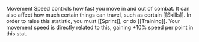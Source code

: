 Movement Speed controls how fast you move in and out of combat. It can also affect how much certain things can travel, such as certain [[Skills]]. In order to raise this statistic, you must [[Sprint]], or do [[Training]]. Your movement speed is directly related to this, gaining +10% speed per point in this stat.